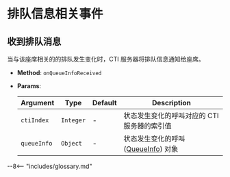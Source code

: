 # 排队信息相关事件

## 收到排队消息

当与该座席相关的的排队发生变化时，CTI 服务器将排队信息通知给座席。

-   **Method**: `onQueueInfoReceived`

-   **Params**:

    | Argument    | Type      | Default | Description                                 |
    | ----------- | --------- | ------- | ------------------------------------------- |
    | `ctiIndex`  | `Integer` | -       | 状态发生变化的呼叫对应的 CTI 服务器的索引值 |
    | `queueInfo` | `Object`  | -       | 状态发生变化的呼叫([QueueInfo][]) 对象      |

[queueinfo]: ../types/queue_info.md

--8<-- "includes/glossary.md"
